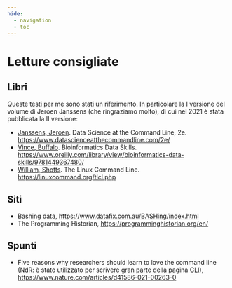 ```yaml
---
hide:
  - navigation
  - toc
---
```


# Letture consigliate

## Libri

Queste testi per me sono stati un riferimento. In particolare la I versione del volume di Jeroen Janssens (che ringraziamo molto), di cui nel 2021 è stata pubblicata la II versione:

- [Janssens, Jeroen](https://twitter.com/jeroenhjanssens). Data Science at the Command Line, 2e. <https://www.datascienceatthecommandline.com/2e/>
- [Vince, Buffalo](https://twitter.com/vsbuffalo). Bioinformatics Data Skills. <https://www.oreilly.com/library/view/bioinformatics-data-skills/9781449367480/>
- [William, Shotts](https://twitter.com/William_Shotts). The Linux Command Line. <https://linuxcommand.org/tlcl.php>

## Siti

- Bashing data, <https://www.datafix.com.au/BASHing/index.html>
- The Programming Historian, <https://programminghistorian.org/en/>

## Spunti

- Five reasons why researchers should learn to love the command line (NdR: è stato utilizzato per scrivere gran parte della pagina [CLI](cli.md)), <https://www.nature.com/articles/d41586-021-00263-0>

